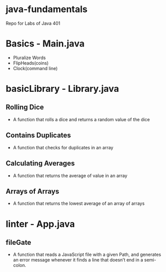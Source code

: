 # java-fundamentals
Repo for Labs of Java 401

# Basics - Main.java
- Pluralize Words
- FlipHeads(coins)
- Clock(command line)

# basicLibrary - Library.java
## Rolling Dice
- A function that rolls a dice and returns a random value of the dice
## Contains Duplicates
- A function that checks for duplicates in an array
## Calculating Averages
- A function that returns the average of value in an array
## Arrays of Arrays
- A function that returns the lowest average of an array of arrays

# linter - App.java
## fileGate
- A function that reads a JavaScript file with a given Path, and generates an error message whenever it finds a line that doesn’t end in a semi-colon.
